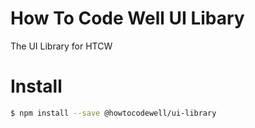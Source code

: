 # How To Code Well UI Libary
The UI Library for HTCW

# Install
```bash
$ npm install --save @howtocodewell/ui-library
```
